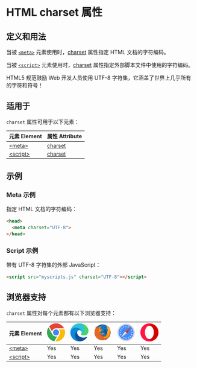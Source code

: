 HTML charset 属性
===

## 定义和用法

当被 [`<meta>`](../tags/meta.md) 元素使用时，[charset](../tags/meta_charset.md) 属性指定 HTML 文档的字符编码。

当被 [`<script>`](../tags/script.md) 元素使用时，[charset](../tags/script_charset.md) 属性指定外部脚本文件中使用的字符编码。

HTML5 规范鼓励 Web 开发人员使用 UTF-8 字符集，它涵盖了世界上几乎所有的字符和符号！

## 适用于

`charset` 属性可用于以下元素：

| 元素 Element | 属性 Attribute |
| ----- | ----- |
| [\<meta>](../tags/meta.md)     | [charset](../tags/meta_charset.md)   |
| [\<script>](../tags/script.md) | [charset](../tags/script_charset.md) |

## 示例

### Meta 示例

指定 HTML 文档的字符编码：

```html
<head>
  <meta charset="UTF-8">
</head>
```

### Script 示例

带有 UTF-8 字符集的外部 JavaScript：

```html
<script src="myscripts.js" charset="UTF-8"></script>
```

## 浏览器支持

`charset` 属性对每个元素都有以下浏览器支持：

| 元素 Element | ![chrome][1] | ![edge][2] | ![firefox][3] | ![safari][4] | ![opera][5] |
| ------- | --- | --- | --- | --- | --- |
| [\<meta>](../tags/meta.md)     | Yes | Yes | Yes | Yes | Yes |
| [\<script>](../tags/script.md) | Yes | Yes | Yes | Yes | Yes |


[1]: ../assets/chrome.svg
[2]: ../assets/edge.svg
[3]: ../assets/firefox.svg
[4]: ../assets/safari.svg
[5]: ../assets/opera.svg